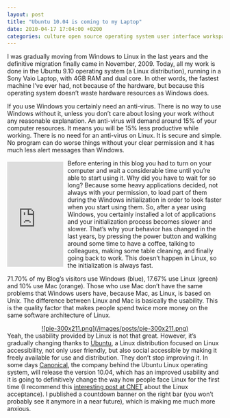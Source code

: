 ```yaml
---
layout: post
title: "Ubuntu 10.04 is coming to my Laptop"
date: 2010-04-17 17:04:00 +0200
categories: culture open source operating system user interface workspace
---
```


I was gradually moving from Windows to Linux in the last years and the definitive migration finally came in November, 2009. Today, all my work is done in the Ubuntu 9.10 operating system (a Linux distribution), running in a Sony Vaio Laptop, with 4GB RAM and dual core. In other words, the fastest machine I’ve ever had, not because of the hardware, but because this operating system doesn’t waste hardware resources as Windows does.

If you use Windows you certainly need an anti-virus. There is no way to use Windows without it, unless you don’t care about losing your work without any reasonable explanation. An anti-virus will demand around 15% of your computer resources. It means you will be 15% less productive while working. There is no need for an anti-virus on Linux. It is secure and simple. No program can do worse things without your clear permission and it has much less alert messages than Windows.

<iframe align="left" frameborder="0" marginheight="0" marginwidth="0" scrolling="no" src="http://rcm.amazon.com/e/cm?t=c03ce-20&amp;o=1&amp;p=8&amp;l=bpl&amp;asins=1430219998&amp;fc1=000000&amp;IS2=1&amp;lt1=_blank&amp;m=amazon&amp;lc1=0000FF&amp;bc1=000000&amp;bg1=FFFFFF&amp;f=ifr" style="align: left; height: 245px; padding-right: 10px; padding-top: 5px; width: 131px;"></iframe>Before entering in this blog you had to turn on your computer and wait a considerable time until you’re able to start using it. Why did you have to wait for so long? Because some heavy applications decided, not always with your permission, to load part of them during the Windows initialization in order to look faster when you start using them. So, after a year using Windows, you certainly installed a lot of applications and your initialization process becomes slower and slower. That’s why your behavior has changed in the last years, by pressing the power button and walking around some time to have a coffee, talking to colleagues, making some table cleaning, and finally going back to work. This doesn’t happen in Linux, so the initialization is always fast.

71.70% of my Blog’s visitors use Windows (blue), 17.67% use Linux (green) and 10% use Mac (orange). Those who use Mac don’t have the same problems that Windows users have, because Mac, as Linux, is based on Unix. The difference between Linux and Mac is basically the usability. This is the quality factor that makes people spend twice more money on the same software architecture of Linux.

<div style="clear: both; text-align: center;"><a href="http://69.89.31.239/~hildeber/wp-content/uploads/2010/04/pie.png" style="margin-left: 1em; margin-right: 1em;">![pie-300x211.png](/images/posts/pie-300x211.png)</a></div>
Yeah, the usability provided by Linux is not that great. However, it’s gradually changing thanks to <a href="http://www.ubuntu.com/">Ubuntu</a>, a Linux distribution focused on Linux accessibility, not only user friendly, but also social accessible by making it freely available for use and distribution. They don’t stop improving it. In some days <a href="http://www.canonical.com/">Canonical</a>, the company behind the Ubuntu Linux operating system, will release the version 10.04, which has an improved usability and it is going to definitively change the way how people face Linux for the first time (I recommend this <a href="http://news.cnet.com/8301-13505_3-10455816-16.html?part=rss&amp;tag=feed&amp;subj=TheOpenRoad">interesting post at CNET</a> about the Linux acceptance). I published a countdown banner on the right bar (you won’t probably see it anymore in a near future), which is making me much more anxious.
